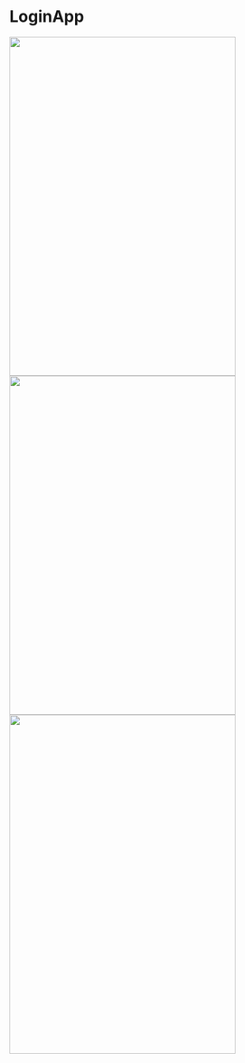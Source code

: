 # LoginApp

<!-- ![image](https://user-images.githubusercontent.com/99315395/174300539-a7852d23-61f5-453c-8f97-7b6279190866.png)
![image](https://user-images.githubusercontent.com/99315395/174300628-a5a3cddb-84e3-4684-97d3-bf9fa27ea43d.png)
![image](https://user-images.githubusercontent.com/99315395/174300656-523d7acd-bbc8-4fd0-bd4f-486305e53ca5.png) -->
 <img src="https://user-images.githubusercontent.com/99315395/174300539-a7852d23-61f5-453c-8f97-7b6279190866.png" width="400" height="600">
 <img src="https://user-images.githubusercontent.com/99315395/174300628-a5a3cddb-84e3-4684-97d3-bf9fa27ea43d.png" width="400" height="600">
 <img src="https://user-images.githubusercontent.com/99315395/174300656-523d7acd-bbc8-4fd0-bd4f-486305e53ca5.png" width="400" height="600">
